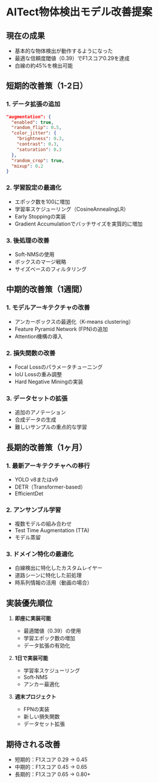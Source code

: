 # AITect物体検出モデル改善提案

## 現在の成果
- 基本的な物体検出が動作するようになった
- 最適な信頼度閾値（0.39）でF1スコア0.29を達成
- 白線の約45%を検出可能

## 短期的改善策（1-2日）

### 1. データ拡張の追加
```json
"augmentation": {
  "enabled": true,
  "random_flip": 0.5,
  "color_jitter": {
    "brightness": 0.3,
    "contrast": 0.3,
    "saturation": 0.3
  },
  "random_crop": true,
  "mixup": 0.2
}
```

### 2. 学習設定の最適化
- エポック数を100に増加
- 学習率スケジューリング（CosineAnnealingLR）
- Early Stoppingの実装
- Gradient Accumulationでバッチサイズを実質的に増加

### 3. 後処理の改善
- Soft-NMSの使用
- ボックスのマージ戦略
- サイズベースのフィルタリング

## 中期的改善策（1週間）

### 1. モデルアーキテクチャの改善
- アンカーボックスの最適化（K-means clustering）
- Feature Pyramid Network (FPN)の追加
- Attention機構の導入

### 2. 損失関数の改善
- Focal Lossのパラメータチューニング
- IoU Lossの重み調整
- Hard Negative Miningの実装

### 3. データセットの拡張
- 追加のアノテーション
- 合成データの生成
- 難しいサンプルの重点的な学習

## 長期的改善策（1ヶ月）

### 1. 最新アーキテクチャへの移行
- YOLO v8またはv9
- DETR（Transformer-based）
- EfficientDet

### 2. アンサンブル学習
- 複数モデルの組み合わせ
- Test Time Augmentation (TTA)
- モデル蒸留

### 3. ドメイン特化の最適化
- 白線検出に特化したカスタムレイヤー
- 道路シーンに特化した前処理
- 時系列情報の活用（動画の場合）

## 実装優先順位

1. **即座に実装可能**
   - 最適閾値（0.39）の使用
   - 学習エポック数の増加
   - データ拡張の有効化

2. **1日で実装可能**
   - 学習率スケジューリング
   - Soft-NMS
   - アンカー最適化

3. **週末プロジェクト**
   - FPNの実装
   - 新しい損失関数
   - データセット拡張

## 期待される改善
- 短期的：F1スコア 0.29 → 0.45
- 中期的：F1スコア 0.45 → 0.65
- 長期的：F1スコア 0.65 → 0.80+